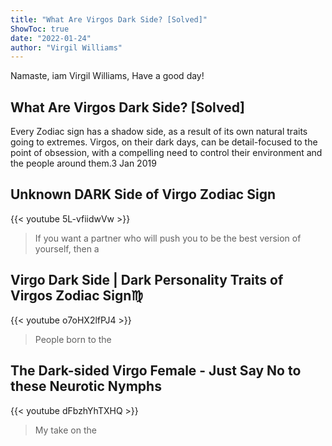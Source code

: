 ```yaml
---
title: "What Are Virgos Dark Side? [Solved]"
ShowToc: true 
date: "2022-01-24"
author: "Virgil Williams" 
---
```


Namaste, iam Virgil Williams, Have a good day!
## What Are Virgos Dark Side? [Solved]
Every Zodiac sign has a shadow side, as a result of its own natural traits going to extremes. Virgos, on their dark days, can be detail-focused to the point of obsession, with a compelling need to control their environment and the people around them.3 Jan 2019

## Unknown DARK Side of Virgo Zodiac Sign
{{< youtube 5L-vfiidwVw >}}
>If you want a partner who will push you to be the best version of yourself, then a 

## Virgo Dark Side | Dark Personality Traits of Virgos Zodiac Sign♍
{{< youtube o7oHX2lfPJ4 >}}
>People born to the 

## The Dark-sided Virgo Female - Just Say No to these Neurotic Nymphs
{{< youtube dFbzhYhTXHQ >}}
>My take on the 

